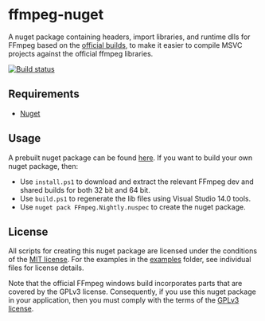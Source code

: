 # ffmpeg-nuget

A nuget package containing headers, import libraries, and runtime dlls for FFmpeg based on the [official builds](https://ffmpeg.zeranoe.com/builds/), to make it easier to compile MSVC projects against the official ffmpeg libraries.

[![Build status](https://ci.appveyor.com/api/projects/status/vcsn0fpr5s1j6p2y/branch/master?svg=true)](https://ci.appveyor.com/project/mcmtroffaes/ffmpeg-nuget/branch/master)

## Requirements

* [Nuget](https://www.nuget.org/)

## Usage

A prebuilt nuget package can be found [here](https://www.nuget.org/packages/FFmpeg.Nightly/). If you want to build your own nuget package, then:

  * Use ``install.ps1`` to download and extract the relevant FFmpeg dev and shared builds for both 32 bit and 64 bit.
  * Use ``build.ps1`` to regenerate the lib files using Visual Studio 14.0 tools.
  * Use ``nuget pack FFmpeg.Nightly.nuspec`` to create the nuget package.

## License

All scripts for creating this nuget package are licensed under the
conditions of the [MIT license](LICENSE.txt). For the examples in the
[examples](examples) folder, see individual files for license details.

Note that the official FFmpeg windows build incorporates parts that
are covered by the GPLv3 license. Consequently, if you use this nuget
package in your application, then you must comply with the terms of
the [GPLv3 license](https://www.gnu.org/licenses/gpl-3.0.en.html).


